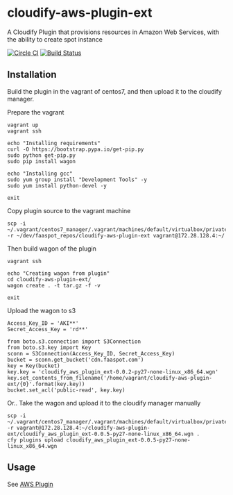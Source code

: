 cloudify-aws-plugin-ext
=======================

A Cloudify Plugin that provisions resources in Amazon Web Services, with the ability to create spot instance

[![Circle CI](https://circleci.com/gh/cloudify-cosmo/cloudify-aws-plugin/tree/master.svg?&style=shield)](https://circleci.com/gh/cloudify-cosmo/cloudify-aws-plugin/tree/master)
[![Build Status](https://travis-ci.org/cloudify-cosmo/cloudify-aws-plugin.svg?branch=master)](https://travis-ci.org/cloudify-cosmo/cloudify-aws-plugin)

## Installation
Build the plugin in the vagrant of centos7, and then upload it to the cloudify manager.

Prepare the vagrant
```
vagrant up
vagrant ssh

echo "Installing requirements"
curl -O https://bootstrap.pypa.io/get-pip.py
sudo python get-pip.py
sudo pip install wagon

echo "Installing gcc"
sudo yum group install "Development Tools" -y
sudo yum install python-devel -y

exit
```

Copy plugin source to the vagrant machine
```
scp -i ~/.vagrant/centos7_manager/.vagrant/machines/default/virtualbox/private_key -r ~/dev/faaspot_repos/cloudify-aws-plugin-ext vagrant@172.28.128.4:~/
```

Then build wagon of the plugin
```
vagrant ssh

echo "Creating wagon from plugin"
cd cloudify-aws-plugin-ext/
wagon create . -t tar.gz -f -v

exit
```

Upload the wagon to s3
```
Access_Key_ID = 'AKI**'
Secret_Access_Key = 'rd**'

from boto.s3.connection import S3Connection
from boto.s3.key import Key
sconn = S3Connection(Access_Key_ID, Secret_Access_Key)
bucket = sconn.get_bucket('cdn.faaspot.com')
key = Key(bucket)
key.key = 'cloudify_aws_plugin_ext-0.0.2-py27-none-linux_x86_64.wgn'
key.set_contents_from_filename('/home/vagrant/cloudify-aws-plugin-ext/{0}'.format(key.key))
bucket.set_acl('public-read', key.key)
```

Or.. Take the wagon and upload it to the cloudify manager manually
```
scp -i ~/.vagrant/centos7_manager/.vagrant/machines/default/virtualbox/private_key -r vagrant@172.28.128.4:~/cloudify-aws-plugin-ext/cloudify_aws_plugin_ext-0.0.5-py27-none-linux_x86_64.wgn .
cfy plugins upload cloudify_aws_plugin_ext-0.0.5-py27-none-linux_x86_64.wgn
```

## Usage
See [AWS Plugin](http://docs.getcloudify.org/latest/plugins/aws/)

